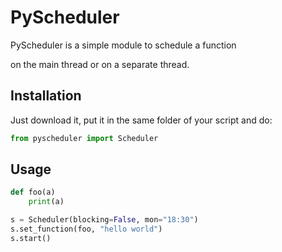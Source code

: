 # PyScheduler

PyScheduler is a simple module to schedule a function

on the main thread or on a separate thread.

## Installation

Just download it, put it in the same folder of your script and do:

```python
from pyscheduler import Scheduler
```

## Usage

```python
def foo(a)
    print(a)

s = Scheduler(blocking=False, mon="18:30")
s.set_function(foo, "hello world")
s.start()

```